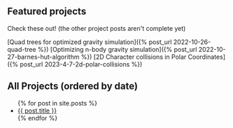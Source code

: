 ## Featured projects

Check these out! (the other project posts aren't complete yet)

[Quad trees for optimized gravity simulation]({% post_url 2022-10-26-quad-tree %})
[Optimizing n-body gravity simulation]({% post_url 2022-10-27-barnes-hut-algorithm %})
[2D Character collisions in Polar Coordinates]({% post_url 2023-4-7-2d-polar-collisions %})

## All Projects (ordered by date)

<ul>
  {% for post in site.posts %}
    <li>
      <a href="{{ post.url }}">{{ post.title }}</a>
    </li>
  {% endfor %}
</ul>
